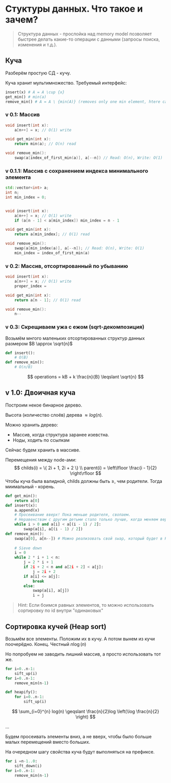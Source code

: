 # Стуктуры данных. Что такое и зачем?

>  Структура данных - прослойка над memory model позволяет быстрее делать какие-то операции с данными (запросы поиска, изменения и т.д.).

## Куча

Разберём простую СД - кучу.

Куча хранит мультимножество. Требуемый интерфейс:

```python
insert(x) # A = A \cup {x}
get_min() # min(a)
remove_min() # A = A \ {min(A)} (removes only one min element, htere can be a lot of them)
```

### v 0.1: Массив

```c++
void insert(int x):
	a[n++] = x; // O(1) write

void get_min(int x):
	return min(a); // O(n) read

void remove_min():
	swap(a[index_of_first_min(a)], a[--n]) // Read: O(n), Write: O(1)
```

### v 0.1.1: Массив с сохранением индекса минимального элемента

```c++
std::vector<int> a;
int n;
int min_index = 0;


void insert(int x):
	a[n++] = x; // O(1) write
	if (a[n - 1] < a[min_index]) min_index = n - 1

void get_min(int x):
	return a[min_index]; // O(1) read

void remove_min():
	swap(a[min_index(a)], a[--n]); // Read: O(n), Write: O(1)
	min_index = index_of_first_min(a)
```

### v 0.2: Массив, отсортированный по убыванию

```c++
void insert(int x):
	a[n++] = x; // O(1) write
	proper_index = 

void get_min(int x):
	return a[n - 1]; // O(1) read

void remove_min():
	n--
```

### v 0.3: Скрещиваем ужа с ежом (sqrt-декомпозиция)

Возьмём мнгого маленьких отсортированных структур данных размером $B \approx \sqrt{n}$

```python
def insert():
    # O(B)
def remove_min():
	# O(n/B)
```


$$
operations = kB + k \frac{n}{B} \leqslant \sqrt{n}
$$

## v 1.0: Двоичная куча

Построим некое бинарное дерево.

Высота (количество слоёв) дерева $\approx log(n)$.

Можно хранить дерево:

- Массив, когда структура заранее изевстна.
- Ноды, ходить по ссылкам

Сейчас будем хранить в массиве. 

Перемещения между node-ами: 
$$
childs(i) = \{ 2i + 1, 2i + 2 \} \\
parent(i) = \left\lfloor \frac{i - 1}{2} \right\rfloor
$$
Чтобы куча была валидной, childs должны быть $\geqslant$, чем родители. Тогда миимальный - корень.

```python
def get_min():
	return a[0]
def insert(x):
    a.append(x)
    # Просеивание вверх! Пока меньше родителя, свопаем. 
    # Неравенствам с другим детьми стало только лучше, когда меняем верхнее с новым, нижним хуже не стало, так как теперь стал минимум поддерева, испортиться могло лишь 
    while i > 0 and a[i] < a[(i - 1) / 2]:
        swap(a[i], a[(i - 1) / 2])
def remove_min():
    swap(a[0], a[n--]) # Можно реализовать свой swap, который будет в HashMap для каждого элемента хранить его нахождение в куче
    
    # Sieve down
    i = 0
    while 2 * i + 1 < n:
        j = 2 * i + 1
        if 2i + 2 < n and a[2i + 2] < a[j]:
            j = 2i + 2
        if a[i] <= a[j]:
            break
        else:
            swap(a[i], a[j])
          	i = j
```

> Hint: Если боимся равных элементов, то можно использовать сортировку по id внутри "одинаковых"



## Сортировка кучей (Heap sort)

Возьмём все элементы. Положим их в кучу. А потом вынем из кучи поочерёдно. Конец. Честный $n\log(n)$

Но попробуем не заводить лишний массив, а просто использовать тот же.

```python
for i=0..n-1:
	sift_up(i)
for i=0..n-1:
	remove_min(n-1)
```



```python
def heapify():
    for i=0..n-1:
        sift_up(i)
```

$$
\sum_{i=0}^{n} log(n) \geqslant \frac{n}{2}log \left(\log \frac{n}{2} \right)
$$

...

Будем просеивать элементы вниз, а не вверх, чтобы было больше малых перемещений вместо больших.

На очередном шагу свойства куча будут выполняться на префиксе.

```python
for i =n-1..0:
	sift_down(i)
for i=0..n-1:
	remove_min(n-1)
```



